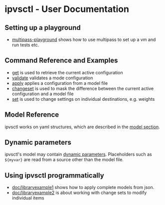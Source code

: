 # ipvsctl - User Documentation

## Setting up a playground

- [multipass-playground](playground-multipass.md) shows how to use multipass to set up a vm and run tests etc.

## Command Reference and Examples

- [get](get.md) is used to retrieve the current active configuration
- [validate](validate.md) validates a mode configuration
- [apply](apply.md) applies a configuration from a model file 
- [changeset](changeset.md) is used to mask the difference between the current active configuration and a model file
- [set](set.md) is used to change settings on individual destinations, e.g. weights

## Model Reference

ipvsctl works on yaml structures, which are described in the [model section](model.md).

## Dynamic parameters

ipvsctl's model may contain [dynamic parameters](dynamicparams.md). Placeholders such as `${myvar}` are read from a source other than the
model file. 

## Using ipvsctl programmatically

- [doc/libraryexample1](doc/libraryexample1) shows how to apply complete models from json.
- [doc/libraryexample2](doc/libraryexample2) is about working with change sets to modify individual items